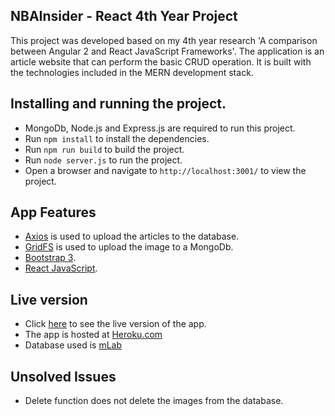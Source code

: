 ## NBAInsider - React 4th Year Project

This project was developed based on my 4th year research 'A comparison between Angular 2 and React JavaScript Frameworks'. The application is an article website that can perform the basic CRUD operation. It is built with the technologies included in the MERN development stack.

## Installing and running the project.
 - MongoDb, Node.js and Express.js are required to run this project.
 - Run `npm install` to install the dependencies. 
 - Run `npm run build` to build the project.
 - Run `node server.js` to run the project.
 - Open a browser and navigate to `http://localhost:3001/` to view the project.
 
## App Features
 - [Axios](https://www.npmjs.com/package/axios) is used to upload the articles to the database.
 - [GridFS](https://docs.mongodb.com/manual/core/gridfs/) is used to upload the image to a MongoDb.
 - [Bootstrap 3](http://getbootstrap.com/docs/3.3/).
 - [React JavaScript](https://reactjs.org/).
 
## Live version
 - Click [here](https://mighty-reaches-67795.herokuapp.com/) to see the live version of the app.
 - The app is hosted at [Heroku.com](https://www.heroku.com/)
 - Database used is [mLab](https://mlab.com/)
 
## Unsolved Issues
 - Delete function does not delete the images from the database.
